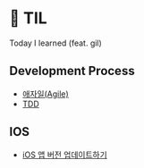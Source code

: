 # 🔎 TIL

Today I learned (feat. gil)

## Development Process

- [애자일(Agile)](<./DevelopmentProcess/애자일(Agile).md>)
- [TDD](./DevelopmentProcess/TDD.md)

## IOS

- [iOS 앱 버전 업데이트하기](./iOS/iOS%20앱%20버전%20업데이트하기.md)